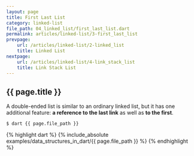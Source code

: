 ```yaml
---
layout: page
title: First Last List
category: linked-list
file_path: 04_linked_list/first_last_list.dart
permalink: articles/linked-list/3-first_last_list
prevpage: 
    url: /articles/linked-list/2-linked_list
    title: Linked List
nextpage: 
    url: /articles/linked-list/4-link_stack_list
    title: Link Stack List
---
```


## {{ page.title }}

A double-ended list is similar to an ordinary linked list, but it has one additional feature: **a reference to the last link** as well as **to the first**.

```terminal
$ dart {{ page.file_path }}
```      


{% highlight dart %}
{% include_absolute examples/data_structures_in_dart/{{ page.file_path }} %}
{% endhighlight %}      
